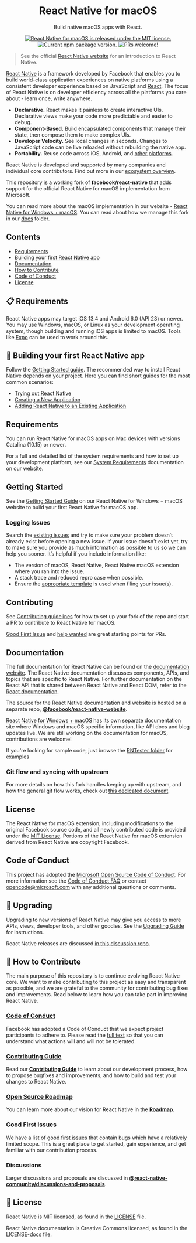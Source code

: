 <h1 align="center"> React Native for macOS </h1>

<p align="center">
  Build native macOS apps with React.
</p>

<p align="center">
  <a href="https://github.com/microsoft/react-native-macos/blob/master/LICENSE">
    <img src="https://img.shields.io/badge/license-MIT-blue.svg" alt="React Native for macOS is released under the MIT license." />
  </a>
  <a href="https://www.npmjs.org/package/react-native-macos">
    <img src="https://img.shields.io/npm/v/react-native-macos?color=e80441&label=react-native-macos" alt="Current npm package version." />
  </a>
  <a href="https://github.com/microsoft/react-native-macos/blob/master/CONTRIBUTING.md">
    <img src="https://img.shields.io/badge/PRs-welcome-brightgreen.svg" alt="PRs welcome!" />
  </a>
</p>

> See the official [React Native website](https://reactnative.dev/) for an introduction to React Native.

[React Native](https://reactnative.dev) is a framework developed by Facebook that enables you to build world-class application experiences on native platforms using a consistent developer experience based on JavaScript and [React](https://reactjs.org/). The focus of React Native is on developer efficiency across all the platforms you care about - learn once, write anywhere.

- **Declarative.** React makes it painless to create interactive UIs. Declarative views make your code more predictable and easier to debug.
- **Component-Based.** Build encapsulated components that manage their state, then compose them to make complex UIs.
- **Developer Velocity.** See local changes in seconds. Changes to JavaScript code can be live reloaded without rebuilding the native app.
- **Portability.** Reuse code across iOS, Android, and [other platforms][p].

React Native is developed and supported by many companies and individual core contributors. Find out more in our [ecosystem overview][e].

[r]: https://react.dev/
[p]: https://reactnative.dev/docs/out-of-tree-platforms
[e]: https://github.com/facebook/react-native/blob/HEAD/ECOSYSTEM.md

This repository is a working fork of **facebook/react-native** that adds support for the official React Native for macOS implementation from Microsoft.

You can read more about the macOS implementation in our website - [React Native for Windows + macOS](https://microsoft.github.io/react-native-windows/). You can read about how we manage this fork in our [docs](docs/) folder.

## Contents

- [Requirements](#-requirements)
- [Building your first React Native app](#-building-your-first-react-native-app)
- [Documentation](#documentation)
- [How to Contribute](#contributing)
- [Code of Conduct](#code-of-conduct)
- [License](#license)


## 📋 Requirements

React Native apps may target iOS 13.4 and Android 6.0 (API 23) or newer. You may use Windows, macOS, or Linux as your development operating system, though building and running iOS apps is limited to macOS. Tools like [Expo](https://expo.dev) can be used to work around this.

## 🎉 Building your first React Native app

Follow the [Getting Started guide](https://reactnative.dev/docs/getting-started). The recommended way to install React Native depends on your project. Here you can find short guides for the most common scenarios:

- [Trying out React Native][hello-world]
- [Creating a New Application][new-app]
- [Adding React Native to an Existing Application][existing]

[hello-world]: https://snack.expo.dev/@samples/hello-world
[new-app]: https://reactnative.dev/docs/getting-started
[existing]: https://reactnative.dev/docs/integration-with-existing-apps

## Requirements

You can run React Native for macOS apps on Mac devices with versions Catalina (10.15) or newer.

For a full and detailed list of the system requirements and how to set up your development platform, see our [System Requirements](https://microsoft.github.io/react-native-windows/docs/rnm-dependencies) documentation on our website.

## Getting Started

See the [Getting Started Guide](https://microsoft.github.io/react-native-windows/docs/rnm-getting-started) on our React Native for Windows + macOS website to build your first React Native for macOS app.

### Logging Issues

Search the [existing issues](https://github.com/microsoft/react-native-macos/issues) and try to make sure your problem doesn’t already exist before opening a new issue. If your issue doesn't exist yet, try to make sure you provide as much information as possible to us so we can help you sooner. It’s helpful if you include information like:

- The version of macOS, React Native, React Native macOS extension where you ran into the issue.
- A stack trace and reduced repro case when possible.
- Ensure the [appropriate template](https://github.com/microsoft/react-native-macos/issues/new/choose) is used when filing your issue(s).

## Contributing

See [Contributing guidelines](https://github.com/microsoft/react-native-macos/blob/master/CONTRIBUTING.md) for how to set up your fork of the repo and start a PR to contribute to React Native for macOS.

[Good First Issue](https://github.com/microsoft/react-native-macos/labels/good%20first%20issue) and [help wanted](https://github.com/microsoft/react-native-macos/labels/help%20wanted) are great starting points for PRs.

## Documentation

The full documentation for React Native can be found on the [documentation website][docs]. The React Native documentation discusses components, APIs, and topics that are specific to React Native. For further documentation on the React API that is shared between React Native and React DOM, refer to the [React documentation][r-docs].

The source for the React Native documentation and website is hosted on a separate repo, [**@facebook/react-native-website**][repo-website].

[React Native for Windows + macOS](https://microsoft.github.io/react-native-windows/) has its own separate documentation site where Windows and macOS
specific information, like API docs and blog updates live. We are still working on the documentation for macOS, contributions are welcome!

If you're looking for sample code, just browse the [RNTester folder](https://github.com/microsoft/react-native-macos/tree/master/packages/rn-tester) for examples

### Git flow and syncing with upstream

For more details on how this fork handles keeping up with upstream, and how the general git flow works, check out [this dedicated document](./docs/GitFlow.md).

## License

The React Native for macOS extension, including modifications to the original Facebook source code, and all newly contributed code is provided under the [MIT License](LICENSE). Portions of the React Native for macOS extension derived from React Native are copyright Facebook.

## Code of Conduct

This project has adopted the [Microsoft Open Source Code of Conduct](https://opensource.microsoft.com/codeofconduct/). For more information see the [Code of Conduct FAQ](https://opensource.microsoft.com/codeofconduct/faq/) or contact [opencode@microsoft.com](mailto:opencode@microsoft.com) with any additional questions or comments.

[docs]: https://reactnative.dev/docs/getting-started
[r-docs]: https://react.dev/learn
[repo-website]: https://github.com/facebook/react-native-website

## 🚀 Upgrading

Upgrading to new versions of React Native may give you access to more APIs, views, developer tools, and other goodies. See the [Upgrading Guide][u] for instructions.

React Native releases are discussed [in this discussion repo](https://github.com/reactwg/react-native-releases/discussions).

[u]: https://reactnative.dev/docs/upgrading
[repo-releases]: https://github.com/react-native-community/react-native-releases

## 👏 How to Contribute

The main purpose of this repository is to continue evolving React Native core. We want to make contributing to this project as easy and transparent as possible, and we are grateful to the community for contributing bug fixes and improvements. Read below to learn how you can take part in improving React Native.

### [Code of Conduct][code]

Facebook has adopted a Code of Conduct that we expect project participants to adhere to.
Please read the [full text][code] so that you can understand what actions will and will not be tolerated.

[code]: https://code.fb.com/codeofconduct/

### [Contributing Guide][contribute]

Read our [**Contributing Guide**][contribute] to learn about our development process, how to propose bugfixes and improvements, and how to build and test your changes to React Native.

[contribute]: https://reactnative.dev/docs/contributing

### [Open Source Roadmap][roadmap]

You can learn more about our vision for React Native in the [**Roadmap**][roadmap].

[roadmap]: https://github.com/facebook/react-native/wiki/Roadmap

### Good First Issues

We have a list of [good first issues][gfi] that contain bugs which have a relatively limited scope. This is a great place to get started, gain experience, and get familiar with our contribution process.

[gfi]: https://github.com/facebook/react-native/labels/good%20first%20issue

### Discussions

Larger discussions and proposals are discussed in [**@react-native-community/discussions-and-proposals**][repo-meta].

[repo-meta]: https://github.com/react-native-community/discussions-and-proposals

## 📄 License

React Native is MIT licensed, as found in the [LICENSE][l] file.

React Native documentation is Creative Commons licensed, as found in the [LICENSE-docs][ld] file.

[l]: https://github.com/facebook/react-native/blob/main/LICENSE
[ld]: https://github.com/facebook/react-native/blob/main/LICENSE-docs
